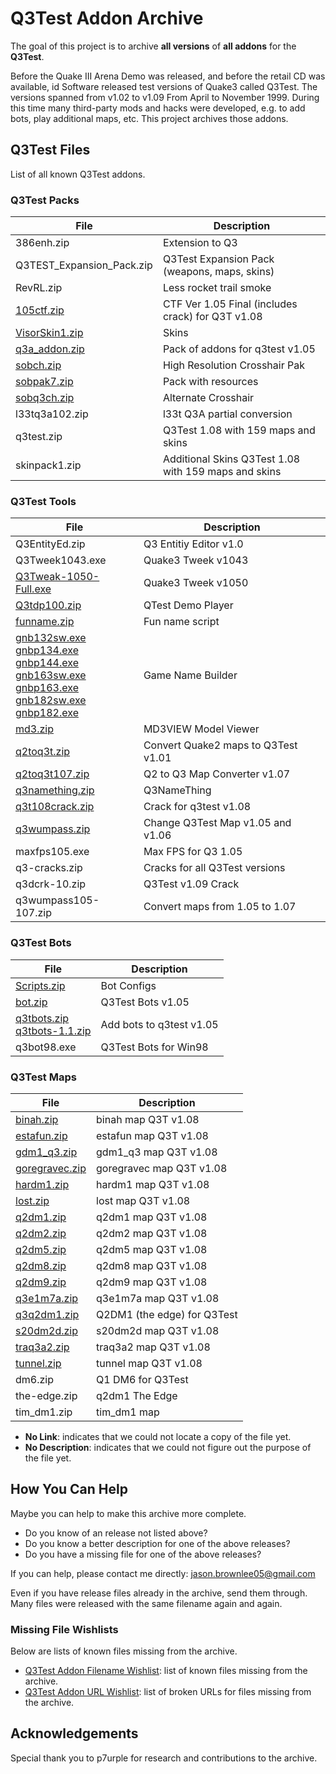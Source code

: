 # Q3Test Addon Archive

The goal of this project is to archive **all versions** of **all addons** for the **Q3Test**.

Before the Quake III Arena Demo was released, and before the retail CD was available, id Software released test versions of Quake3 called Q3Test. The versions spanned from v1.02 to v1.09 From April to November 1999. During this time many third-party mods and hacks were developed, e.g. to add bots, play additional maps, etc. This project archives those addons.

## Q3Test Files

List of all known Q3Test addons.

### Q3Test Packs

File | Description
--- | ---
386enh.zip | Extension to Q3
Q3TEST_Expansion_Pack.zip | Q3Test Expansion Pack (weapons, maps, skins)
RevRL.zip | Less rocket trail smoke
[105ctf.zip](bin/105ctf.zip) | CTF Ver 1.05 Final (includes crack) for Q3T v1.08
[VisorSkin1.zip](bin/VisorSkin1.zip) | Skins
[q3a_addon.zip](bin/q3a_addon.zip) | Pack of addons for q3test v1.05
[sobch.zip](bin/sobch.zip) | High Resolution Crosshair Pak
[sobpak7.zip](sobpak7.zip) | Pack with resources
[sobq3ch.zip](bin/sobq3ch.zip) | Alternate Crosshair
l33tq3a102.zip | l33t Q3A partial conversion
q3test.zip | Q3Test 1.08 with 159 maps and skins
skinpack1.zip | Additional Skins Q3Test 1.08 with 159 maps and skins


### Q3Test Tools

File | Description
--- | ---
Q3EntityEd.zip | Q3 Entitiy Editor v1.0
Q3Tweek1043.exe | Quake3 Tweek v1043
[Q3Tweak-1050-Full.exe](bin/Q3Tweak-1050-Full.exe) | Quake3 Tweek v1050
[Q3tdp100.zip](bin/Q3tdp100.zip) | QTest Demo Player
[funname.zip](bin/funname.zip) | Fun name script
[gnb132sw.exe](bin/gnb132sw.exe)<br>[gnbp134.exe](bin/gnbp134.exe)<br>[gnbp144.exe](bin/gnbp144.exe)<br>[gnb163sw.exe](bin/gnb163sw.exe)<br>[gnbp163.exe](bin/gnbp163.exe)<br>[gnb182sw.exe](bin/gnb182sw.exe)<br>[gnbp182.exe](bin/gnbp182.exe)| Game Name Builder
[md3.zip](bin/md3.zip) | MD3VIEW Model Viewer
[q2toq3t.zip](bin/q2toq3t.zip) | Convert Quake2 maps to Q3Test v1.01
[q2toq3t107.zip](bin/q2toq3t107.zip) | Q2 to Q3 Map Converter v1.07
[q3namething.zip](bin/q3namething.zip) | Q3NameThing
[q3t108crack.zip](bin/q3t108crack.zip) | Crack for q3test v1.08
[q3wumpass.zip](bin/q3wumpass.zip) | Change Q3Test Map v1.05 and v1.06
maxfps105.exe | Max FPS for Q3 1.05
q3-cracks.zip | Cracks for all Q3Test versions
q3dcrk-10.zip | Q3Test v1.09 Crack
q3wumpass105-107.zip | Convert maps from 1.05 to 1.07


### Q3Test Bots

File | Description
--- | ---
[Scripts.zip](bin/Scripts.zip) | Bot Configs
[bot.zip](bin/bot.zip) | Q3Test Bots v1.05
[q3tbots.zip](bin/q3tbots.zip)<br>[q3tbots-1.1.zip](bin/q3tbots-1.1.zip) | Add bots to q3test v1.05
q3bot98.exe | Q3Test Bots for Win98

### Q3Test Maps

File | Description
--- | ---
[binah.zip](bin/binah.zip) | binah map Q3T v1.08
[estafun.zip](bin/estafun.zip) | estafun map Q3T v1.08
[gdm1_q3.zip](bin/gdm1_q3.zip) | gdm1_q3 map Q3T v1.08
[goregravec.zip](bin/goregravec.zip) | goregravec map Q3T v1.08
[hardm1.zip](bin/hardm1.zip) | hardm1 map Q3T v1.08
[lost.zip](bin/lost.zip) | lost map Q3T v1.08
[q2dm1.zip](bin/q2dm1.zip) | q2dm1 map Q3T v1.08
[q2dm2.zip](bin/q2dm2.zip) | q2dm2 map Q3T v1.08
[q2dm5.zip](bin/q2dm5.zip) | q2dm5 map Q3T v1.08
[q2dm8.zip](bin/q2dm8.zip) | q2dm8 map Q3T v1.08
[q2dm9.zip](bin/q2dm9.zip) | q2dm9 map Q3T v1.08
[q3e1m7a.zip](bin/q3e1m7a.zip) | q3e1m7a map Q3T v1.08
[q3q2dm1.zip](bin/q3q2dm1.zip) | Q2DM1 (the edge) for Q3Test
[s20dm2d.zip](bin/s20dm2d.zip) | s20dm2d map Q3T v1.08
[traq3a2.zip](bin/traq3a2.zip) | traq3a2 map Q3T v1.08
[tunnel.zip](bin/tunnel.zip) | tunnel map Q3T v1.08
dm6.zip | Q1 DM6 for Q3Test
the-edge.zip | q2dm1 The Edge
tim_dm1.zip | tim_dm1 map

* **No Link**: indicates that we could not locate a copy of the file yet.
* **No Description**: indicates that we could not figure out the purpose of the file yet.

## How You Can Help

Maybe you can help to make this archive more complete.

* Do you know of an release not listed above?
* Do you know a better description for one of the above releases?
* Do you have a missing file for one of the above releases?

If you can help, please contact me directly: jason.brownlee05@gmail.com

Even if you have release files already in the archive, send them through. Many files were released with the same filename again and again.

### Missing File Wishlists

Below are lists of known files missing from the archive.

* [Q3Test Addon Filename Wishlist](research/wishlist.txt): list of known files missing from the archive.
* [Q3Test Addon URL Wishlist](research/wishlist_urls.txt): list of broken URLs for files missing from the archive.

## Acknowledgements

Special thank you to p7urple for research and contributions to the archive.



